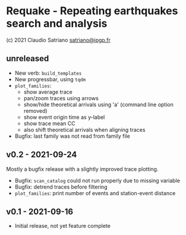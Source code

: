 # Requake - Repeating earthquakes search and analysis
(c) 2021 Claudio Satriano <satriano@ipgp.fr>

## unreleased
  - New verb: `build_templates`
  - New progressbar, using `tqdm`
  - `plot_families`:
    - show average trace
    - pan/zoom traces using arrows
    - show/hide theoretical arrivals using 'a' (command line option removed)
    - show event origin time as y-label
    - show trace mean CC
    - also shift theoretical arrivals when aligning traces
  - Bugfix: last family was not read from family file

## v0.2 - 2021-09-24
Mostly a bugfix release with a slightly improved trace plotting.

  - Bugfix: `scan_catalog` could not run properly due to missing variable
  - Bugfix: detrend traces before filtering
  - `plot_families`: print number of events and station-event distance

## v0.1 - 2021-09-16
  - Initial release, not yet feature complete
